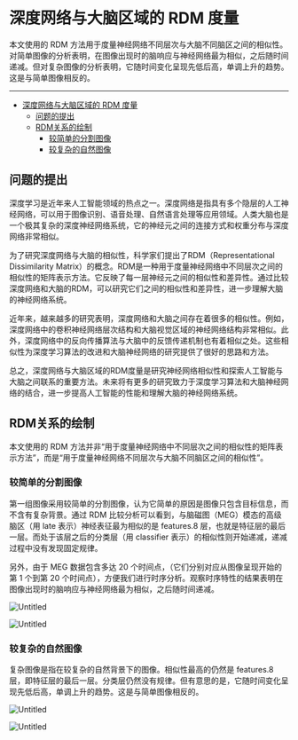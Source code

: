# 深度网络与大脑区域的 RDM 度量

本文使用的 RDM 方法用于度量神经网络不同层次与大脑不同脑区之间的相似性。对简单图像的分析表明，在图像出现时的脑响应与神经网络最为相似，之后随时间递减。但对复杂图像的分析表明，它随时间变化呈现先低后高，单调上升的趋势。这是与简单图像相反的。

---
- [深度网络与大脑区域的 RDM 度量](#深度网络与大脑区域的-rdm-度量)
  - [问题的提出](#问题的提出)
  - [RDM关系的绘制](#rdm关系的绘制)
    - [较简单的分割图像](#较简单的分割图像)
    - [较复杂的自然图像](#较复杂的自然图像)


## 问题的提出

深度学习是近年来人工智能领域的热点之一。深度网络是指具有多个隐层的人工神经网络，可以用于图像识别、语音处理、自然语言处理等应用领域。人类大脑也是一个极其复杂的深度神经网络系统，它的神经元之间的连接方式和权重分布与深度网络非常相似。

为了研究深度网络与大脑的相似性，科学家们提出了RDM（Representational Dissimilarity Matrix）的概念。RDM是一种用于度量神经网络中不同层次之间的相似性的矩阵表示方法。它反映了每一层神经元之间的相似性和差异性。通过比较深度网络和大脑的RDM，可以研究它们之间的相似性和差异性，进一步理解大脑的神经网络系统。

近年来，越来越多的研究表明，深度网络和大脑之间存在着很多的相似性。例如，深度网络中的卷积神经网络层次结构和大脑视觉区域的神经网络结构非常相似。此外，深度网络中的反向传播算法与大脑中的反馈传递机制也有着相似之处。这些相似性为深度学习算法的改进和大脑神经网络的研究提供了很好的思路和方法。

总之，深度网络与大脑区域的RDM度量是研究神经网络相似性和探索人工智能与大脑之间联系的重要方法。未来将有更多的研究致力于深度学习算法和大脑神经网络的结合，进一步提高人工智能的性能和理解大脑的神经网络系统。

## RDM关系的绘制

本文使用的 RDM 方法并非“用于度量神经网络中不同层次之间的相似性的矩阵表示方法”，而是“用于度量神经网络不同层次与大脑不同脑区之间的相似性”。

### 较简单的分割图像

第一组图像采用较简单的分割图像，认为它简单的原因是图像只包含目标信息，而不含有复杂背景。通过 RDM 比较分析可以看到，与脑磁图（MEG）模态的高级脑区（用 late 表示）神经表征最为相似的是 features.8 层，也就是特征层的最后一层。而处于该层之后的分类层（用 classifier 表示）的相似性则开始递减，递减过程中没有发现固定规律。

另外，由于 MEG 数据包含多达 20 个时间点，（它们分别对应从图像呈现开始的第 1 个到第 20 个时间点），方便我们进行时序分析。观察时序特性的结果表明在图像出现时的脑响应与神经网络最为相似，之后随时间递减。

![Untitled](%E6%B7%B1%E5%BA%A6%E7%BD%91%E7%BB%9C%E4%B8%8E%E5%A4%A7%E8%84%91%E5%8C%BA%E5%9F%9F%E7%9A%84%20RDM%20%E5%BA%A6%E9%87%8F%20147b49ea756f4fdbbb53db86e1a6d7b2/Untitled.png)

![Untitled](%E6%B7%B1%E5%BA%A6%E7%BD%91%E7%BB%9C%E4%B8%8E%E5%A4%A7%E8%84%91%E5%8C%BA%E5%9F%9F%E7%9A%84%20RDM%20%E5%BA%A6%E9%87%8F%20147b49ea756f4fdbbb53db86e1a6d7b2/Untitled%201.png)

### 较复杂的自然图像

复杂图像是指在较复杂的自然背景下的图像。相似性最高的仍然是 features.8 层，即特征层的最后一层。分类层仍然没有规律。但有意思的是，它随时间变化呈现先低后高，单调上升的趋势。这是与简单图像相反的。

![Untitled](%E6%B7%B1%E5%BA%A6%E7%BD%91%E7%BB%9C%E4%B8%8E%E5%A4%A7%E8%84%91%E5%8C%BA%E5%9F%9F%E7%9A%84%20RDM%20%E5%BA%A6%E9%87%8F%20147b49ea756f4fdbbb53db86e1a6d7b2/Untitled%202.png)

![Untitled](%E6%B7%B1%E5%BA%A6%E7%BD%91%E7%BB%9C%E4%B8%8E%E5%A4%A7%E8%84%91%E5%8C%BA%E5%9F%9F%E7%9A%84%20RDM%20%E5%BA%A6%E9%87%8F%20147b49ea756f4fdbbb53db86e1a6d7b2/Untitled%203.png)